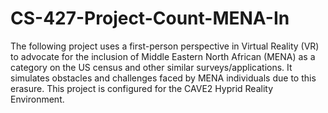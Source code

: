 # CS-427-Project-Count-MENA-In
 The following project uses a first-person perspective in Virtual Reality (VR) to advocate for the inclusion of Middle Eastern North African (MENA) as a category on the US census and other similar surveys/applications. It simulates obstacles and challenges faced by MENA individuals due to this erasure. This project is configured for the CAVE2 Hyprid Reality Environment.
